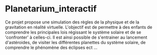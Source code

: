 # Planetarium_interactif

Ce projet propose une simulation des règles de la physique et de la gravitation en réalité virtuelle. L'objectif est de permettre à des enfants de comprendre les principales lois régissant le système solaire et de se 'confronter' à celles-ci. Il est ainsi possible de s'entrainer au lancement d'astéroides, de visiter les différentes planettes du système solaire, de comprendre le phénomène des éclipses ect ...  
